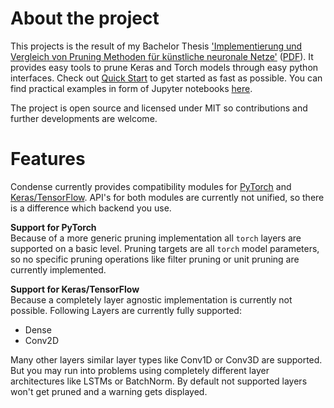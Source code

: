 # About the project
    
This projects is the result of my Bachelor Thesis ['Implementierung und Vergleich von Pruning Methoden für künstliche neuronale Netze'](https://www.github.com/sirbubbls/pruning-ba) ([PDF]()).
It provides easy tools to prune Keras and Torch models through easy python interfaces. 
Check out [Quick Start](/quick_start.md) to get started as fast as possible.
You can find practical examples in form of Jupyter notebooks [here](https://github.com/SirBubbls/condense/tree/master/notebook).

The project is open source and licensed under MIT so contributions and further developments are welcome.


# Features
Condense currently provides compatibility modules for [PyTorch](https://pytorch.org) and [Keras/TensorFlow](https://keras.io).
API's for both modules are currently not unified, so there is a difference which backend you use.

**Support for PyTorch**  
Because of a more generic pruning implementation all `torch` layers are supported on a basic level.
Pruning targets are all `torch` model parameters, so no specific pruning operations like filter pruning or unit pruning are currently implemented.

**Support for Keras/TensorFlow**  
Because a completely layer agnostic implementation is currently not possible.
Following Layers are currently fully supported:
- Dense
- Conv2D

Many other layers similar layer types like Conv1D or Conv3D are supported.
But you may run into problems using completely different layer architectures like LSTMs or BatchNorm.
By default not supported layers won't get pruned and a warning gets displayed.

